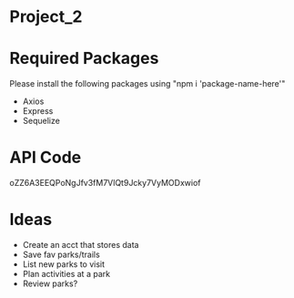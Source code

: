 # Project_2

# Required Packages
Please install the following packages using "npm i 'package-name-here'"
- Axios
- Express
- Sequelize

# API Code
oZZ6A3EEQPoNgJfv3fM7VlQt9Jcky7VyMODxwiof

# Ideas
- Create an acct that stores data
- Save fav parks/trails
- List new parks to visit
- Plan activities at a park
- Review parks?